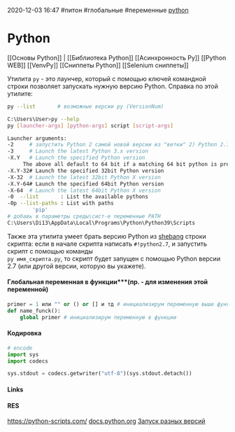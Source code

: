 2020-12-03 16:47
#питон #глобальные #переменные [python](https://www.python.org/)
# Python
[[Основы Python]]  | 
[[Библиотека Python]] 
[[Асинхронность Py]]
[[Python WEB]]
[[VenvPy]]
[[Сниппеты Python]] 
[[Selenium сниппеты]]

Утилита `py` - это лаунчер, который с помощью ключей командной строки позволяет запускать нужную версию Python. Справка по этой утилите:

```bash
py --list       # возможные версии py (VersionNum)

C:\Users\User>py --help
py [launcher-args] [python-args] script [script-args]

Launcher arguments:
-2     # запустить Python 2 самой новой версии из "ветки" 2) Python 2.7, нужно в командной строке указать `py -2.7`
-3     # Launch the latest Python 3.x version
-X.Y   # Launch the specified Python version
     The above all default to 64 bit if a matching 64 bit python is present.
-X.Y-32# Launch the specified 32bit Python version
-X-32  # Launch the latest 32bit Python X version
-X.Y-64# Launch the specified 64bit Python version
-X-64  # Launch the latest 64bit Python X version
-0  --list       : List the available pythons
-0p --list-paths : List with paths
		'pip'
# добавь в параметры среды\сист-е переменные PATH
C:\Users\Di13\AppData\Local\Programs\Python\Python39\Scripts 
```

Также эта утилита умеет брать версию Python из [shebang](https://ru.wikipedia.org/wiki/%D0%A8%D0%B5%D0%B1%D0%B0%D0%BD%D0%B3_(Unix)) строки скрипта: если в начале скрипта написать `#!python2.7`, и запустить скрипт с помощью команды  
`py имя_скрипта.py`, то скрипт будет запущен с помощью Python версии 2.7 (или другой версии, которую вы укажете).

#### Глобальная переменная в функции***(пр. - для изменения этой переменной)
```py
primer = 1 или "" or () or [] и тд # инициализирум переменную выше функции 
def name_funck():
	global primer #	инициализирум переменную в функции
```
#### Кодировка
```python
# encode
import sys
import codecs

sys.stdout = codecs.getwriter("utf-8")(sys.stdout.detach())
```

#### Links

#### RES
https://python-scripts.com/
[docs.python.org](https://docs.python.org/3/ 'Tutorial')
[Запуск разных версий ](https://ru.stackoverflow.com/questions/1136301/%d0%9f%d0%be%d0%bc%d0%b5%d0%bd%d1%8f%d1%82%d1%8c-%d0%b2%d0%b5%d1%80%d1%81%d0%b8%d1%8e-python-%d0%b2-windows-10#1136316)